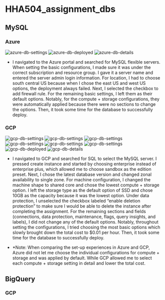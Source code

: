# HHA504_assignment_dbs

## MySQL

### Azure
![azure-db-settings](https://github.com/user-attachments/assets/a8357c88-d1f9-4772-8d87-b5ceb81ad341)
![azure-db-deployed](https://github.com/user-attachments/assets/7b30554b-8ebb-4170-85ea-447e58dea277)
![azure-db-details](https://github.com/user-attachments/assets/f7604761-34e3-4f9b-8cd7-8e19cf8f6c1f)

- I navigated to the Azure portal and searched for MySQL flexible servers. When setting the basic configurations, I made sure it was under the correct subscription and resource group. I gave it a server name and entered the server admin login information. For location, I had to choose south central US because when I chose the east US and west US options, the deployment always failed. Next, I selected the checkbox to add firewall rule. For the remaining basic settings, I left them as their default options. Notably, for the compute + storage configurations, they were automatically applied because there were no sections to change the options. Then, it took some time for the database to successfully deploy.
  
### GCP
![gcp-db-settings](https://github.com/user-attachments/assets/1641edfd-fab5-431f-9256-997f0b307296)
![gcp-db-settings](https://github.com/user-attachments/assets/fd23f1b7-3819-4ded-afee-ccf99e1e04be)
![gcp-db-settings](https://github.com/user-attachments/assets/27bd4513-0e5b-4bcd-bf3b-87bd19df8a96)
![gcp-db-settings](https://github.com/user-attachments/assets/acbc0afb-b5cf-4434-a2e6-a64eb745401f)
![gcp-db-settings](https://github.com/user-attachments/assets/a163ac84-8d4f-4d56-9769-d4c38b878717)
![gcp-db-settings](https://github.com/user-attachments/assets/26d3d903-38e3-468a-a8e9-511a5d096e4e)
![gcp-db-deployed](https://github.com/user-attachments/assets/b0c6186b-8f4e-4420-a443-9dade44ac6c6)
![gcp-db-details](https://github.com/user-attachments/assets/9d4d05aa-4127-4bbc-95be-1163ff7b466b)

- I navigated to GCP and searched for SQL to select the MySQL server. I pressed create instance and started by choosing enterprise instead of enterprise plus, which allowed me to choose sandbox as the edition preset. Next, I chose the latest database version and changed zonal availability to single zone. For machine configuration, I changed the machine shape to shared core and chose the lowest compute + storage option. I left the storage type as the default option of SSD and chose 10GB as the capacity because it was the lowest option. Under data protection, I unselected the checkbox labeled “enable deletion protection” to make sure I would be able to delete the instance after completing the assignment. For the remaining sections and fields (connections, data protection, maintenance, flags, query insights, and labels), I did not change any of the default options. Notably, throughout setting the configurations, I tried choosing the most basic options which slowly brought down the total cost to $0.01 per hour. Then, it took some time for the database to successfully deploy.

- *Note: When comparing the set-up experiences in Azure and GCP, Azure did not let me choose the individual configurations for compute + storage and was applied by default. While GCP allowed me to select each compute + storage setting in detail and lower the total cost.

## BigQuery

### GCP
